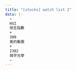 ```yaml
---
title: "[stocks] watch list 2"
data: |-
  ~
  HSI
  恒生指數
  +
  300
  美的集團
  +
  2382
  舜宇光學
  ~
---
```

